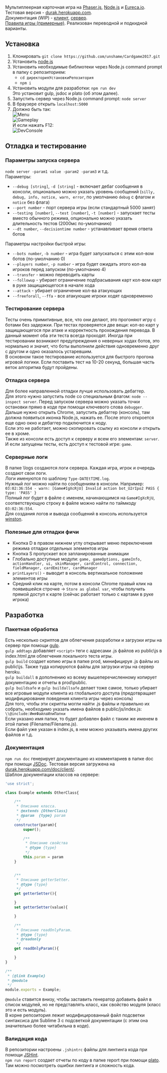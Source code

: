 Мультиплеерная карточная игра на [Phaser.js](https://phaser.io/), [Node.js](https://nodejs.org/) и [Eureca.io](http://eureca.io/).  
Тестовая версия - [durak.herokuapp.com](https://durak.herokuapp.com/).  
Документация (WIP) - [клиент](https://durak.herokuapp.com/doc/client), [сервер](https://durak.herokuapp.com/doc/server).  
[Правила игры (примерные)](http://www.gambiter.ru/durak/item/69-igra-durak-pravila.html). Реализован переводной и подкидной варианты.

## Установка  

1. Клонировать `git clone https://github.com/unshame/Cardgame2017.git`    
3. Установить [node.js](https://nodejs.org/en/)     
4. Установить необходимые библиотеки через Node.js command prompt в папку с репозиторием:  
    * `cd директорияУстановкиРепозитория`  
    * `npm i`  
9. Установить модули для разработки: `npm run dev`  
Это установит gulp, jsdoc и plato (об этом далее).
5. Запустить сервер через Node.js command prompt: `node server`    
7. В браузере открыть `localhost:5000`  
8. Должно быть так:   
![Menu](https://i.imgur.com/kKb8Hfr.png  "Menu")  
![Gameplay](https://i.imgur.com/CkgYyii.jpg  "Gameplay")  
И если нажать F12:  
![DevConsole](https://i.imgur.com/HyQXwbl.png "F12 Developer Console")  

## Отладка и тестирование

### Параметры запуска сервера  
`node server -param1 value -param2 -param3` и т.д.  
Параметры:  
 * `--debug [string]`, `-d [string]` - включает дебаг сообщения в консоли, опционально можно указать уровень сообщений (`silly, debug, info, notice, warn, error`, по умолчанию `debug` с флагом и `notice` без флага)  
 * `--port number` - порт сервера игры (если стандартный 5000 занят)
 * `--testing [number]`, `--test [number]`, `-t [number]` - запускает тесты вместо обычного режима, опционально можно указать длительность тестов (2000мс по-умолчанию)  
 * `--dt number`, `--decisiontime number` - устанавливает время ответа ботов  

 Параметры настройки быстрой игры:  
 * `--bots number`, `-b number` - игра будет запускаться с этим кол-вом ботов (по-умолчанию 0)  
 * `--players number`, `-p number` - игра будет ожидать этого кол-ва игроков перед запуском (по-умолчанию 4)  
 * `--transfer` - можно переводить карты  
 * `--followup` - убирает ограничение подбрасывания карт кол-вом карт в руке защищающегося в начале хода  
 * `--attack` - убирает ограничение кол-ва атакующих  
 * `--freeforall`, `--ffa` - все атакующие игроки ходят одновременно  

### Тестирование сервера 
Тесты очень примитивные, все, что они делают, это прогоняют игру с ботами без задержки. 
При тестах проверяется две вещи: кол-во карт у защищающегося при атаке и корректность прохождения перевода. 
В данный момент оба эти теста всегда проходят. Иногда при тестировании возникают предупреждения о неверных ходах ботов,
это нормально и значит, что боты выполнили действия одновременно друг с другом и одно оказалось устаревшим.   
В основном такое тестирование используется для быстрого прогона игровой логики.
Если поставить тест на 10-20 секунд, большая часть веток алгоритма будут пройдены.  

### Отладка сервера  
Для более направленной отладки лучше использовать дебаггер.  
Для этого нужно запустить node со специальным флагом: `node --inspect server`. 
Перед запуском сервера можно указать точки остановки прямо в коде при помощи ключевого слова `debugger`.  
Дальше нужно открыть Chrome, запустить дебаггер (консоль), там должна появиться иконка Node.js, нажать ее. 
После этого откроется еще одно окно и дебаггер подключится к ноду.  
Если это не работает, можно скопировать ссылку из консоли и открыть ее в хроме.  
Также из консоли есть доступ к серверу и всем его элементам: `server`.  
И если запущены тесты, есть доступ к тестовой игре: `game`.  

### Серверные логи  
В папке \logs создаются логи сервера. Каждая игра, игрок и очередь создают свои логи.  
Логи именуются по шаблону `Type-DATEtTIME.log`.  
Нужный лог можно найти по сообщениям в консоли. Например:    
`03:02:36:554 - warn: [Game#IgXcRjU] Invalid action bot_U2rIpo2 PASS { type: 'PASS' }`  
Полный лог будет в файле с именем, начинающимся на `Game#IgXcRjU`, соответствующую строку в файле можно найти по таймкоду `03:02:36:554`.  
Для создания логов и вывода сообщений в консоль используется [winston](https://github.com/winstonjs/winston).

### Полезные для отладки фичи  
* Кнопка D в правом нижнем углу открывает меню переключения режима отладки отдельных элементов игры  
* Кнопка S пропускает все запланированные анимации  
* Глобально доступные модули: `game, gameOptions, gameInfo, actionHandler, ui, skinManager, cardControl, connection, fieldManager, cardEmitter, cardManager`  
* `printLayers()` - выводит в консоль вертикальное положение элементов игры  
* Средний клик на карте, потом в консоли Chrome правый клик на появившейся строчке -> `Store as global var`, чтобы получить прямой доступ к карте
(сейчас работает только с картами в руке игрока)

## Разработка

### Пакетная обработка  
Есть несколько скриптов для облегчения разработки и загрузки игры на сервер при помощи [gulp](http://gulpjs.com/).  
`gulp addtags` добавляет `<script>` теги с адресами .js файлов из public\js в index.html для облегчения локального теста игры.  
`gulp build` создает копию игры в папке prod, минифицируя .js файлы из public\js.
Также туда копируются файлы для загрузки игры на сервер heroku.  
`gulp buildall` в дополнению ко всему вышеперечисленному копирует документацию и отчеты в prod\public.  
`gulp buildsafe` и `gulp buildallsafe` делает тоже самое, только убирает все игровые модули клиента из глобального доступа
(предотвращает модифицирование поведения клиента игры через консоль)  
Для того, чтобы эти скрипты могли найти .js файлы и правильно их собрать, необходимо указать имена файлов в public/js/index.js:  
`\\@include:ИмяФайлаИлиПапки`  
Если указано имя папки, то будет добавлен файл с таким же именем в этой папке (Filename/Filename.js).  
Если файл уже указан в index.js, в нем можно указывать имена других файлов и т.д.  

### Документация  
`npm run doc` генерирует документацию из комментариев в папке doc при помощи [JSDoc](http://usejsdoc.org/).
Тестовая версия загружена на [durak.herokuapp.com/doc/client/](https://durak.herokuapp.com/doc/client/).  
Шаблон документации классов на сервере:  

```javascript  
'use strict';

class Example extends OtherClass{

	/**
 	 * Описание класса.
 	 * @extends {OtherClass}
	 * @param  {type} param
	 */
	constructor(param){
		super();

		/**
		 * Описание свойства
		 * @type {type}
		 */
		this.param = param
	}


	/**
	 * Описание getterSetter.
	 * @type {type}
	 */
	get getterSetter(){

	}
	set getterSetter(value){

	}

	/**
	 * Описание readOnlyParam.
	 * @type {type}
	 * @readonly
	 */
	get readOnlyParam(){

	}
}

/**
 * {@link Example}
 * @module
 */    
module.exports = Example;  
```  

`@module` ставится внизу, чтобы заставить генератор добавить файл в список модулей, но не представлять класс, как свойство модуля (класс это и есть модуль).  
В корне репозитория лежит модифицированный файл подсветки синтаксиса для Sublime 3 с подсветкой документации (с этим она значительно более читабильна в коде).

### Валидация кода  
В репозитории настроены `.jshintrc` файлы для линтинга кода при помощи [JSHint](http://jshint.com/install/).  
`npm run report` создает отчеты по коду в папке report при помощи [plato](https://github.com/es-analysis/plato).
Там можно посмотреть ошибки линтинга и сложность кода.  
